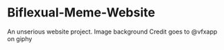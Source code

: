 # Biflexual-Meme-Website
An unserious website project.
Image background Credit goes to @vfxapp on giphy
